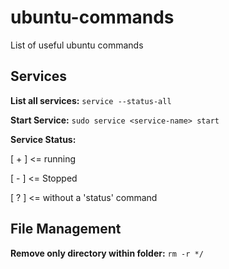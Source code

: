 # ubuntu-commands
List of useful ubuntu commands

## Services

**List all services:** `service --status-all`
  
**Start Service:** `sudo service <service-name> start`
  
**Service Status:**
  
[ + ] <= running
  
[ - ] <= Stopped
  
[ ? ] <= without a 'status' command

## File Management

**Remove only directory within folder:** `rm -r */`
